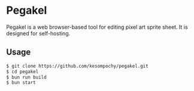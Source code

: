 # Pegakel

Pegakel is a web browser-based tool for editing pixel art sprite sheet. It is designed for self-hosting.

## Usage

```sh
$ git clone https://github.com/kesompochy/pegakel.git
$ cd pegakel
$ bun run build
$ bun start
```
